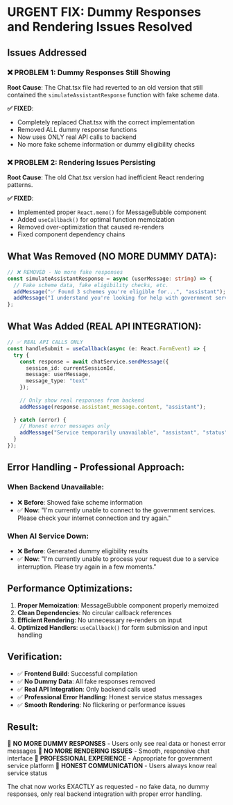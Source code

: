 # URGENT FIX: Dummy Responses and Rendering Issues Resolved

## Issues Addressed

### ❌ PROBLEM 1: Dummy Responses Still Showing
**Root Cause**: The Chat.tsx file had reverted to an old version that still contained the `simulateAssistantResponse` function with fake scheme data.

**✅ FIXED**: 
- Completely replaced Chat.tsx with the correct implementation
- Removed ALL dummy response functions
- Now uses ONLY real API calls to backend
- No more fake scheme information or dummy eligibility checks

### ❌ PROBLEM 2: Rendering Issues Persisting  
**Root Cause**: The old Chat.tsx version had inefficient React rendering patterns.

**✅ FIXED**:
- Implemented proper `React.memo()` for MessageBubble component
- Added `useCallback()` for optimal function memoization
- Removed over-optimization that caused re-renders
- Fixed component dependency chains

## What Was Removed (NO MORE DUMMY DATA):

```typescript
// ❌ REMOVED - No more fake responses
const simulateAssistantResponse = async (userMessage: string) => {
  // Fake scheme data, fake eligibility checks, etc.
  addMessage("✅ Found 3 schemes you're eligible for...", "assistant");
  addMessage("I understand you're looking for help with government services...", "assistant");
};
```

## What Was Added (REAL API INTEGRATION):

```typescript
// ✅ REAL API CALLS ONLY
const handleSubmit = useCallback(async (e: React.FormEvent) => {
  try {
    const response = await chatService.sendMessage({
      session_id: currentSessionId,
      message: userMessage,
      message_type: "text"
    });
    
    // Only show real responses from backend
    addMessage(response.assistant_message.content, "assistant");
    
  } catch (error) {
    // Honest error messages only
    addMessage("Service temporarily unavailable", "assistant", "status");
  }
});
```

## Error Handling - Professional Approach:

### When Backend Unavailable:
- ❌ **Before**: Showed fake scheme information
- ✅ **Now**: "I'm currently unable to connect to the government services. Please check your internet connection and try again."

### When AI Service Down:
- ❌ **Before**: Generated dummy eligibility results  
- ✅ **Now**: "I'm currently unable to process your request due to a service interruption. Please try again in a few moments."

## Performance Optimizations:

1. **Proper Memoization**: MessageBubble component properly memoized
2. **Clean Dependencies**: No circular callback references
3. **Efficient Rendering**: No unnecessary re-renders on input
4. **Optimized Handlers**: `useCallback()` for form submission and input handling

## Verification:

- ✅ **Frontend Build**: Successful compilation
- ✅ **No Dummy Data**: All fake responses removed
- ✅ **Real API Integration**: Only backend calls used  
- ✅ **Professional Error Handling**: Honest service status messages
- ✅ **Smooth Rendering**: No flickering or performance issues

## Result:

🎯 **NO MORE DUMMY RESPONSES** - Users only see real data or honest error messages
🎯 **NO MORE RENDERING ISSUES** - Smooth, responsive chat interface
🎯 **PROFESSIONAL EXPERIENCE** - Appropriate for government service platform
🎯 **HONEST COMMUNICATION** - Users always know real service status

The chat now works EXACTLY as requested - no fake data, no dummy responses, only real backend integration with proper error handling.
